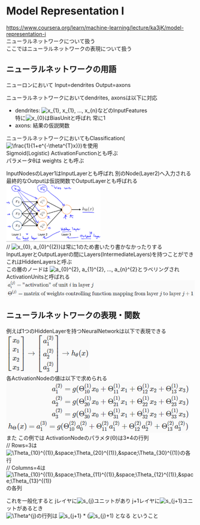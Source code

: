 # Model Representation I
https://www.coursera.org/learn/machine-learning/lecture/ka3jK/model-representation-i  
ニューラルネットワークについて扱う  
ここではニューラルネットワークの表現について扱う  

## ニューラルネットワークの用語
ニューロンにおいて Input=dendrites Output=axons

ニューラルネットワークにおいてdendrites, axonsは以下に対応  
* dendrites: <img src="https://latex.codecogs.com/gif.latex?x_{1},&space;x_{1},&space;...,&space;x_{n}" title="x_{1}, x_{1}, ..., x_{n}" />などのInputFeatures  
  特に<img src="https://latex.codecogs.com/gif.latex?x_{0}" title="x_{0}" />はBiasUnitと呼ばれ 常に1  
* axons: 結果の仮説関数  

ニューラルネットワークにおいてもClassification(<img src="https://latex.codecogs.com/gif.latex?\frac{1}{1&plus;e^{-\theta^{T}x}}" title="\frac{1}{1+e^{-\theta^{T}x}}" />)を使用  
Sigmoid(Logistic) ActivationFunctionとも呼ぶ  
パラメータθは weights とも呼ぶ  

InputNodesのLayer1はInputLayerとも呼ばれ 別のNode(Layer2)へ入力される  
最終的なOutputは仮説関数でOutputLayerとも呼ばれる  
<img src="../../img/04_01_neural_networks.png" width=50%>  
// <img src="https://latex.codecogs.com/gif.latex?x_{0},&space;a_{0}^{(2)}" title="x_{0}, a_{0}^{(2)}" />は常に1のため書いたり書かなかったりする  
InputLayerとOutputLayerの間にLayers(IntermediateLayers)を持つことができ  
これはHiddenLayersと呼ぶ  
この層のノードは
<img src="https://latex.codecogs.com/gif.latex?a_{0}^{2},&space;a_{1}^{2},&space;...,&space;a_{n}^{2}" title="a_{0}^{2}, a_{1}^{2}, ..., a_{n}^{2}" />とラベリングされActivationUnitsと呼ばれる  
<img src="../../img/04_01_label_of_neural_networks.png" >  

## ニューラルネットワークの表現・関数
例えば1つのHiddenLayerを持つNeuralNetworkは以下で表現できる  
<img src="../../img/04_01_neural_network_with_one_hidden_layer.png" >  
各ActivationNodeの値は以下で求められる  
<img src="../../img/04_01_value_of_activation_nodes.png" >  
また この例では ActivationNodeのパラメタ(Θ)は3*4の行列  
// Rows=3は<img src="https://latex.codecogs.com/gif.latex?\Theta_{10}^{(1)},&space;\Theta_{20}^{(1)},&space;\Theta_{30}^{(1)}" title="\Theta_{10}^{(1)},&space;\Theta_{20}^{(1)},&space;\Theta_{30}^{(1)}" />の各行  
// Columns=4は<img src="https://latex.codecogs.com/gif.latex?\Theta_{10}^{(1)},&space;\Theta_{11}^{(1)},&space;\Theta_{12}^{(1)},&space;\Theta_{13}^{(1)}" title="\Theta_{10}^{(1)},&space;\Theta_{11}^{(1)},&space;\Theta_{12}^{(1)},&space;\Theta_{13}^{(1)}" />の各列  

これを一般化すると jレイヤに<img src="https://latex.codecogs.com/gif.latex?s_{j}" title="s_{j}" />ユニットがあり j+1レイヤに<img src="https://latex.codecogs.com/gif.latex?s_{j+1}" title="s_{j+1}" />ユニットがあるとき  
<img src="https://latex.codecogs.com/gif.latex?\Theta^{j}" title="\Theta^{j}" />の行列は <img src="https://latex.codecogs.com/gif.latex?s_{j+1}" title="s_{j+1}" /> * (<img src="https://latex.codecogs.com/gif.latex?s_{j}" title="s_{j}" />+1) となる ということ  
